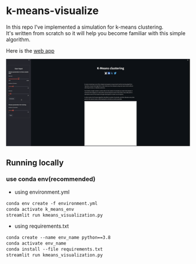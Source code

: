 # k-means-visualize

In this repo I've implemented a simulation for k-means clustering. <br>
It's written from scratch so it will help you become familiar with this simple algorithm.

Here is the [web app](https://share.streamlit.io/rraphaell/k_means_visualization/main/kmeans_visualization.py)

![visualization](assets/demo.gif)


## Running locally
### use conda env(recommended)
- using environment.yml
```
conda env create -f environment.yml
conda activate k_means_env
streamlit run kmeans_visualization.py
```

- using requirements.txt
```
conda create --name env_name python==3.8
conda activate env_name
conda install --file requirements.txt
streamlit run kmeans_visualization.py
```
